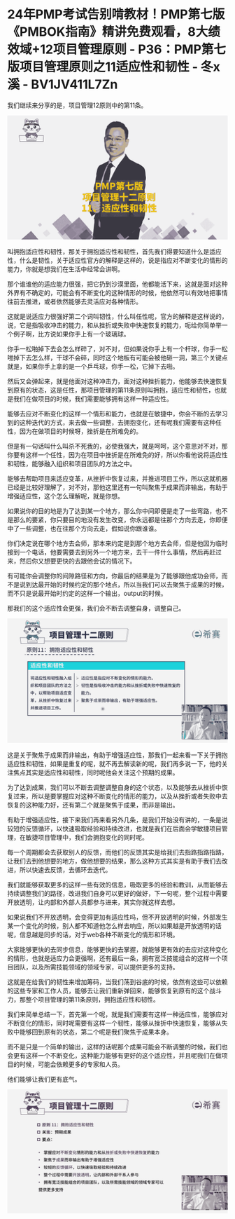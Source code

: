 # 24年PMP考试告别啃教材！PMP第七版《PMBOK指南》精讲免费观看，8大绩效域+12项目管理原则 - P36：PMP第七版项目管理原则之11适应性和韧性 - 冬x溪 - BV1JV411L7Zn

我们继续来分享的是，项目管理12原则中的第11条。

![](img/ed5565651e6d75d29eb280b1a7e1f90e_1.png)

叫拥抱适应性和韧性，那关于拥抱适应性和韧性，首先我们得要知道什么是适应性，什么是韧性，关于适应性官方的解释是这样的，说是指应对不断变化的情形的能力，你就是想我们在生活中经常会讲啊。

那个谁谁他的适应能力很强，把它扔到沙漠里面，他都能活下来，这就是面对这种外界有不确定的，可能会有不断变化的这种情形的时候，他依然可以有效地把事情往前去推进，或者依然能够去灵活应对各种情形。

这就是说适应力很强好第二个词叫韧性，什么叫任性呢，官方的解释是这样说的，说，它是指吸收冲击的能力，和从挫折或失败中快速恢复的能力，呃给你简单举一个例子啊，比方说如果你手上有一个玻璃球。

你手一松啪掉下去会怎么样碎了，对不对，但如果说你手上有一个杆球，你手一松啪掉下去怎么样，干球不会碎，同时这个地板有可能会被他砸一洞，第三个关键点就是，如果你手上拿的是一个乒乓球，你手一松，它掉下去啪。

然后又会弹起来，就是他面对这种冲击力，面对这种挫折能力，他能够去快速恢复到原有的状态，这是任性，那项目管理的第11条原则叫拥抱，适应性和韧性，也就是我们在做项目的时候，我们需要能够拥有这样一种适应性。

能够去应对不断变化的这样一个情形和能力，也就是在敏捷中，你会不断的去学习到的这种迭代的方式，来去做一些调整，去拥抱变化，还有呢我们需要有这种任性，因为在做项目的时候呀，挫折是在所难免的。

但是有一句话叫什么叫杀不死我的，必使我强大，就是呵呵，这个意思对不对，那你要有这样一个任性，因为在项目中挫折是在所难免的好，所以你看他说将适应性和韧性，能够融入组织和项目团队的方法之中。

能够去帮助项目来适应变革，从挫折中恢复过来，并推进项目工作，所以这就机器已经是比较好理解了，对不对，那他这里还有一句叫聚焦于成果而非输出，有助于增强适应性，这个怎么理解呢，就是你想。

如果说你的目的地是为了达到某一个地方，那么你中间即便是走了一些弯路，也不是那么的要紧，你只要目的地没有发生改变，你永远都是往那个方向去走，你即便中了一些调整，也在往那个方向去走，假如说你跟谁谁。

你们决定说在哪个地方去会师，那本来约定是到那个地方去会师，但是他因为临时接到一个电话，他要需要去到另外一个地方来，去干一件什么事情，然后再赶过来，然后你又想要更快的去跟他会试的情况下。

有可能你会调整你的间隙路径和方向，你最后的结果是为了能够跟他成功会师，而不是说到达最开始的时候约定的那个地点，所以当我们可以去聚焦于成果的时候，而不只是说最开始时约定的这样一个输出，output的时候。

那我们的这个适应性会更强，我们会不断去调整自身，调整自己。

![](img/ed5565651e6d75d29eb280b1a7e1f90e_3.png)

这是关于聚焦于成果而非输出，有助于增强适应性，那我们一起来看一下关于拥抱适应性和韧性，如果是重复的呢，就不再去解读新的呢，我们再多说一下，他的关注焦点其实是适应性和韧性，同时呢他会关注这个预期的成果。

为了达到成果，我们可以不断去调整调整自身的这个状态，以及能够去从挫折中恢复过来，所以是要掌握应对这种不断变化的情形的能力，以及从挫折或者失败中去恢复的这种能力好，还有第二个就是聚焦于成果，而非是输出。

有助于增强适应性，接下来我们再来看另外几条，是我们开始没有讲的，一条是说较短的反馈循环，以快速吸取经验和持续改进，也就是我们在后面会学敏捷项目管理，在敏捷项目管理中，我们会拥抱变化的同时呢。

每一个周期都会去获取别人的反馈，而他们的反馈其实是给我们去指路指路指路，让我们去到他想要的地方，做他想要的结果，那么这种方式其实是有助于我们去改进，所以快速去反馈，去循环去迭代。

我们就能够获取更多的这样一些有效的信息，吸取更多的经验和教训，从而能够去持续调整我们的路径，改进我们自身可以更好的做好，下一句呢，整个过程中需要开放透明，让内部和外部人员都参与进来，其实你就这样去想。

如果说我们不开放透明，会变得更加有适应性吗，但不开放透明的时候，外部发生某一个变化的时候，别人都不知道他怎么样去响应，所以如果越是开放透明的话呢，信息越是同步的话，对于web各种不断变化的情形和环境。

大家能够更快的去同步信息，能够更快的去掌握，就能够更有效的去应对这种变化的情形，也就是适应力会更强啊，还有最后一条，拥有宽泛技能组合的这样一个项目团队，以及所需技能领域的领域专家，可以提供更多的支持。

这就是在给我们的韧性来增加筹码，当我们荡到谷底的时候，依然有这些可以依赖的这些专家和工作人员，能够去让我们重新弹回来，能够恢复到原有的这个战斗力，那整个项目管理的第11条原则，拥抱适应性和韧性。

我们来简单总结一下，首先第一个呢，就是我们需要有这样一种适应性，能够应对不断变化的情形，同时呢需要有这样一个韧性，能够从挫折中快速恢复，能够从失败中能够回到原有的状态，第二个呢是我们聚焦于成果本身。

而不是只是一个简单的输出，这样的话呢那个成果可能会不断调整的时候，我们也会更有这样一个不断变化，这种能力能够有更好的这个适应性，并且呢我们在做项目的时候，可能会依赖更多的专家和人员。

他们能够让我们更有底气。

![](img/ed5565651e6d75d29eb280b1a7e1f90e_5.png)